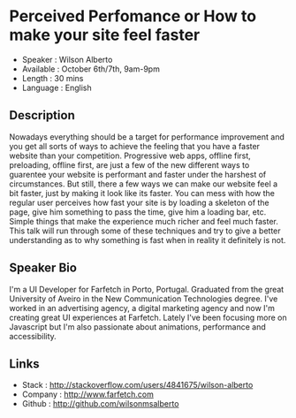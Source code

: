 Perceived Perfomance or How to make your site feel faster
========================

* Speaker   : Wilson Alberto
* Available : October 6th/7th, 9am-9pm 
* Length    : 30 mins
* Language  : English

Description
-----------

Nowadays everything should be a target for performance improvement and you get all sorts of ways 
to achieve the feeling that you have a faster website than your competition.
Progressive web apps, offline first, preloading, offline first, are just a few of the new different ways
to guarentee your website is performant and faster under the harshest of circumstances.
But still, there a few ways we can make our website feel a bit faster, just by making it look like its faster.
You can mess with how the regular user perceives how fast your site is by loading a skeleton of the page,
give him something to pass the time, give him a loading bar, etc.
Simple things that make the experience much richer and feel much faster.
This talk will run through some of these techniques and try to give a better understanding as to why something is fast
when in reality it definitely is not.



Speaker Bio
-----------

I'm a UI Developer for Farfetch in Porto, Portugal.
Graduated from the great University of Aveiro in the New Communication Technologies degree.
I've worked in an advertising agency, a digital marketing agency and now I'm creating great UI experiences at Farfetch.
Lately I've been focusing more on Javascript but I'm also passionate about animations, performance and accessibility.


Links
-----
* Stack   : http://stackoverflow.com/users/4841675/wilson-alberto
* Company : http://www.farfetch.com
* Github  : http://github.com/wilsonmsalberto
